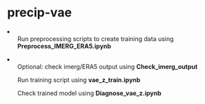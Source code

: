 # precip-vae
<li>
  <ol> Run preprocessing scripts to create training data using <strong>Preprocess_IMERG_ERA5.ipynb</strong> </ol>
  <li>
    <ol> Optional: check imerg/ERA5 output using <strong>Check_imerg_output</strong> </ol>
  </li>
  <ol> Run training script using <strong>vae_z_train.ipynb</strong></ol>
  <ol> Check trained model using <strong> Diagnose_vae_z.ipynb </strong> </ol>
</li>
